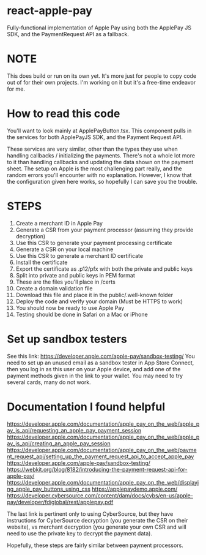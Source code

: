 # react-apple-pay
Fully-functional implementation of Apple Pay using both the ApplePay JS SDK, and the PaymentRequest API as a fallback.

# NOTE
This does build or run on its own yet. It's more just for people to copy code out of for their own projects. I'm working on it but it's a free-time endeavor for me.

# How to read this code
You'll want to look mainly at ApplePayButton.tsx. This component pulls in the services for both ApplePayJS SDK, and the Payment Request API.

These services are very similar, other than the types they use when handling callbacks / initializing the payments. There's not a whole lot more 
to it than handling callbacks and updating the data shown on the payment sheet. The setup on Apple is the most challenging part really, and 
the random errors you'll encounter with no explanation. However, I know that the configuration given here works, so hopefully I can save you 
the trouble.

# STEPS

1. Create a merchant ID in Apple Pay
2. Generate a CSR from your payment processor (assuming they provide decryption)
3. Use this CSR to generate your payment processing certificate
4. Generate a CSR on your local machine
5. Use this CSR to generate a merchant ID certificate
6. Install the certificate
7. Export the certificate as .p12/pfx with both the private and public keys
8. Split into private and public keys in PEM format
9. These are the files you'll place in /certs
10. Create a domain validation file
11. Download this file and place it in the public/.well-known folder
12. Deploy the code and verify your domain (Must be HTTPS to work)
13. You should now be ready to use Apple Pay
14. Testing should be done in Safari on a Mac or iPhone

# Set up sandbox testers
See this link: https://developer.apple.com/apple-pay/sandbox-testing/
You need to set up an unused email as a sandbox tester in App Store Connect, then you log in as this user on 
your Apple device, and add one of the payment methods given in the link to your wallet. You may need to try 
several cards, many do not work.

# Documentation I found helpful
https://developer.apple.com/documentation/apple_pay_on_the_web/apple_pay_js_api/requesting_an_apple_pay_payment_session
https://developer.apple.com/documentation/apple_pay_on_the_web/apple_pay_js_api/creating_an_apple_pay_session
https://developer.apple.com/documentation/apple_pay_on_the_web/payment_request_api/setting_up_the_payment_request_api_to_accept_apple_pay
https://developer.apple.com/apple-pay/sandbox-testing/
https://webkit.org/blog/8182/introducing-the-payment-request-api-for-apple-pay/
https://developer.apple.com/documentation/apple_pay_on_the_web/displaying_apple_pay_buttons_using_css
https://applepaydemo.apple.com/
https://developer.cybersource.com/content/dam/docs/cybs/en-us/apple-pay/developer/fdiglobal/rest/applepay.pdf

The last link is pertinent only to using CyberSource, but they have instructions for CyberSource decryption (you generate the CSR on their website), vs
merchant decryption (you generate your own CSR and will need to use the private key to decrypt the payment data).

Hopefully, these steps are fairly similar between payment processors.
